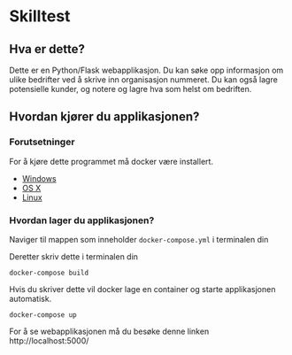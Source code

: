 Skilltest
==============================

Hva er dette?
-------------

Dette er en Python/Flask webapplikasjon. Du kan søke opp informasjon om ulike bedrifter ved å skrive inn organisasjon nummeret.
Du kan også lagre potensielle kunder, og notere og lagre hva som helst om bedriften.


Hvordan kjører du applikasjonen?
---------------

### Forutsetninger


For å kjøre dette programmet må docker være installert.

* [Windows](https://docs.docker.com/windows/started)
* [OS X](https://docs.docker.com/mac/started/)
* [Linux](https://docs.docker.com/linux/started/)

### Hvordan lager du applikasjonen?

Naviger til mappen som inneholder `docker-compose.yml` i terminalen din


Deretter skriv dette i terminalen din
```shell
docker-compose build
```

Hvis du skriver dette vil docker lage en container og starte applikasjonen automatisk.
```shell
docker-compose up
```

For å se webapplikasjonen må du besøke denne linken
http://localhost:5000/
